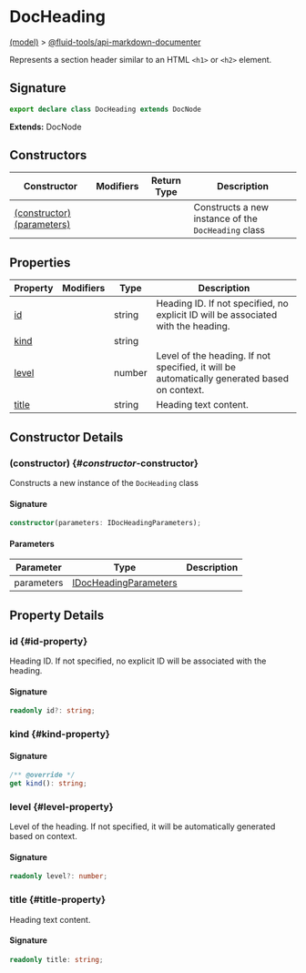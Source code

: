 
# DocHeading

[(model)](./index) &gt; [@fluid-tools/api-markdown-documenter](./api-markdown-documenter)

Represents a section header similar to an HTML `<h1>` or `<h2>` element.

## Signature

```typescript
export declare class DocHeading extends DocNode 
```
<b>Extends:</b> DocNode


## Constructors

|  Constructor | Modifiers | Return Type | Description |
|  --- | --- | --- | --- |
|  [(constructor)(parameters)](./api-markdown-documenter/docheading-class#_constructor_-constructor) |  |  | Constructs a new instance of the <code>DocHeading</code> class |

## Properties

|  Property | Modifiers | Type | Description |
|  --- | --- | --- | --- |
|  [id](./api-markdown-documenter/docheading-class#id-property) |  | string | Heading ID. If not specified, no explicit ID will be associated with the heading. |
|  [kind](./api-markdown-documenter/docheading-class#kind-property) |  | string |  |
|  [level](./api-markdown-documenter/docheading-class#level-property) |  | number | Level of the heading. If not specified, it will be automatically generated based on context. |
|  [title](./api-markdown-documenter/docheading-class#title-property) |  | string | Heading text content. |

## Constructor Details

### (constructor) {#_constructor_-constructor}

Constructs a new instance of the `DocHeading` class

#### Signature

```typescript
constructor(parameters: IDocHeadingParameters);
```

#### Parameters

|  Parameter | Type | Description |
|  --- | --- | --- |
|  parameters | [IDocHeadingParameters](./api-markdown-documenter#idocheadingparameters-typealias) |  |

## Property Details

### id {#id-property}

Heading ID. If not specified, no explicit ID will be associated with the heading.

#### Signature

```typescript
readonly id?: string;
```

### kind {#kind-property}


#### Signature

```typescript
/** @override */
get kind(): string;
```

### level {#level-property}

Level of the heading. If not specified, it will be automatically generated based on context.

#### Signature

```typescript
readonly level?: number;
```

### title {#title-property}

Heading text content.

#### Signature

```typescript
readonly title: string;
```

